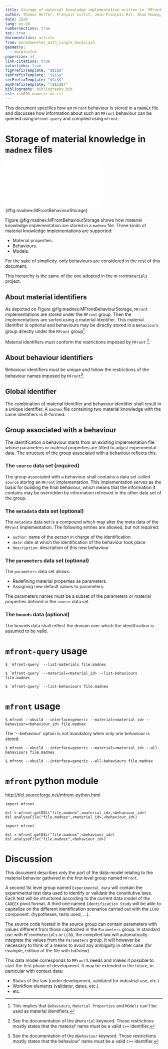 ```yaml
---
title: Storage of material knowledge implementation written in `MFront` in `MADNEX` files and its usage
author: Thomas Helfer, François Curtit, Jean-François Rit, Shun Huang, Charles Toulemonde
date: 2020
lang: en-EN
numbersections: true
toc: true
documentclass: article
from: markdown+tex_math_single_backslash
geometry:
  - margin=2cm
papersize: a4
link-citations: true
colorlinks: true
figPrefixTemplate: "$$i$$"
tabPrefixTemplate: "$$i$$"
secPrefixTemplate: "$$i$$"
eqnPrefixTemplate: "($$i$$)"
bibliography: bibliography.bib
csl: iso690-numeric-en.csl
---
```


<!--
pandoc -f markdow+tex_math_single_backslash -F pandoc-crossref mfront-behaviours-storage.md -o mfront-behaviours-storage.md
-->

This document specifies how an `MFront` behaviour is stored in a
`MADNEX` file and discusses how information about such an `MFront`
behaviour can be queried using `mfront-query` and compiled using
`mfront`.

# Storage of material knowledge in `madnex` files

![Hierarchy of a `MADNEX` file](img/MFrontBehaviourStorage.pdf "Hierarchy of a `MADNEX` file"){#fig:madnex:MFrontBehaviourStorage}

Figure @fig:madnex:MFrontBehaviourStorage shows how material knowledge
implementation are stored in a `madnex` file. Three kinds of material
knowledge implementations are supported:

- Material properties.
- Behaviours.
- Models.

For the sake of simplicity, only behaviours are considered in the rest
of this document.

This hierarchy is the same of the one adopted in the `MFrontMaterials`
project.

## About material identifiers

As depicted on Figure @fig:madnex:MFrontBehaviourStorage, `MFront`
implementations are stored under the `MFront` group. Then the
implementations are sorted using a material identifier. This material
identifier is optional and behaviours may be directly stored in a
`Behaviours` group directly under the `MFront` group[^1].

Material identifiers must conform the restrictions imposed by `MFront`
[^2].

[^1]: This implies that `Behaviours`, `Material Properties` and `MOdels`
  can't be used as material identifiers.
[^2]: See the documentation of the `@Material` keyword. Those
  restrictions mostly states that the material' name must be a valid
  `C++` identifier.

## About behaviour identifiers

Behaviour identifiers must be unique and follow the restrictions of the
behaviour names imposed by `MFront`[^3].

[^3]: See the documentation of the `@Behaviour` keyword. Those
  restrictions mostly states that the behaviour' name must be a valid
  `C++` identifier.

## Global identifier

The combination of material identifier and behaviour identifier shall
result in a unique identifier. A `madnex` file containing two material
knowledge with the same identifiers is ill-formed.

## Group associated with a behaviour

The identification a behaviour starts from an existing implementation
file whose parameters or material properties are fitted to adjust
experimental data. The structure of the group associated with a
behaviour reflects this.

### The `source` data set (required)

The group associated with a behaviour shall contains a data set called
`source` storing an `MFront` implementation. This implementation serves
as the basis for building the final behaviour, which means that the
information it contains may be overridden by information retrieved in
the other data set of the group.

### The `metadata` data set (optional)

The `metadata` data set is a compound which may alter the meta data of
the `MFront` implementation. The following entries are allowed, but not
required:

- `author`: name of the person in charge of the identification
- `date`: date at which the identification of the behaviour took place
- `description`: description of this new behaviour

### The `parameters` data set (optional)

The `parameters` data set allows:

- Redefining material properties as parameters.
- Assigning new default values to parameters.

The parameters names must be a subset of the parameters or material
properties defined in the `source` data set.

### The `bounds` data  (optional)

The bounds data shall reflect the domain over which the identification
is assumed to be valid.

# `mfront-query` usage



~~~~{.bash}
$ `mfront-query` --list-materials file.madnex
~~~~

~~~~{.bash}
$ `mfront-query` --material=<material_id> --list-behaviours file.madnex
~~~~

~~~~{.bash}
$ `mfront-query` --list-behaviours file.madnex
~~~~


# `mfront` usage

~~~~{.bash}
$ mfront --obuild --interface=generic --material=<material_id> --behaviour=<behaviour_id> file.madnex
~~~~

The '--behaviour' option is not mandatory when only one behaviour is
stored.

~~~~{.bash}
$ mfront --obuild --interface=generic --material=<material_id> --all-behaviours file.madnex
~~~~

~~~~{.bash}
$ mfront --obuild --interface=generic --all-behaviours file.madnex
~~~~

# `mfront` python module

<http://tfel.sourceforge.net/mfront-python.html>

~~~~{.python}
import mfront

dsl = mfront.getDSL("file.madnex",<material_id>,<behaviour_id>)
dsl.analyseFile("file.madnex",<material_id>,<behaviour_id>)
~~~~

~~~~{.python}
import mfront

dsl = mfront.getDSL("file.madnex",<behaviour_id>)
dsl.analyseFile("file.madnex",<behaviour_id>)
~~~~

# Discussion

This document describes only the part of the data-model relating to the
material behavior gathered in the first level group named `MFront`.

A second 1st level group named `Experimental data` will contain the
experimental test data used to identify or validate the constitutive
laws. Each test will be structured according to the current data model
of the `CADEEX` pivot format. A third one named `Identification Study`
will be able to capitalize on the different identification scenarios
carried out with the `LC0D` component. (hypotheses, tests used, ...).

The source code hosted in the source group can contain parameters with
values different from those capitalized in the `Parameters` group. In
standard use with `MFrontMaterials` or `LC0D`, the compiled law will
automatically integrate the values from the `Parameters` group. It will
however be necessary to think of a means to avoid any ambiguity in other
case (for example, edition of the file with hdfview)

This data model corresponds to `MFront`’s needs and makes it possible to
start the first phase of development. It may be extended in the future,
in particular with context data:

- Status of the law (under development, validated for industrial use,
  etc.)
- Workflow elements (validator, dates, etc.)
- etc.